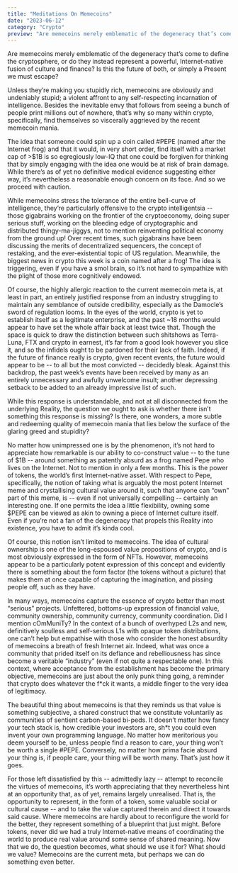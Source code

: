 ```yaml
---
title: "Meditations On Memecoins"
date: "2023-06-12"
category: "Crypto"
preview: "Are memecoins merely emblematic of the degeneracy that’s come to define the cryptosphere, or do they instead represent a powerful, Internet-native fusion of culture and finance? Is this the future of both, or simply a Present we must escape?"
---
```


Are memecoins merely emblematic of the degeneracy that’s come to define the cryptosphere, or do they instead represent a powerful, Internet-native fusion of culture and finance? Is this the future of both, or simply a Present we must escape?

Unless they’re making you stupidly rich, memecoins are obviously and undeniably stupid; a violent affront to any self-respecting incarnation of intelligence. Besides the inevitable envy that follows from seeing a bunch of people print millions out of nowhere, that’s why so many within crypto, specifically, find themselves so viscerally aggrieved by the recent memecoin mania.

The idea that someone could spin up a coin called #PEPE (named after the Internet frog) and that it would, in very short order, find itself with a market cap of >$1B is so egregiously low-IQ that one could be forgiven for thinking that by simply engaging with the idea one would be at risk of brain damage. While there’s as of yet no definitive medical evidence suggesting either way, it’s nevertheless a reasonable enough concern on its face. And so we proceed with caution.

While memecoins stress the tolerance of the entire bell-curve of intelligence, they’re particularly offensive to the crypto intelligentsia -- those gigabrains working on the frontier of the cryptoeconomy, doing super serious stuff, working on the bleeding edge of cryptographic and distributed thingy-ma-jiggys, not to mention reinventing political economy from the ground up! Over recent times, such gigabrains have been discussing the merits of decentralized sequencers, the concept of restaking, and the ever-existential topic of US regulation. Meanwhile, the biggest news in crypto this week is a coin named after a frog! The idea is triggering, even if you have a smol brain, so it’s not hard to sympathize with the plight of those more cognitively endowed.

Of course, the highly allergic reaction to the current memecoin meta is, at least in part, an entirely justified response from an industry struggling to maintain any semblance of outside credibility, especially as the Damocle’s sword of regulation looms. In the eyes of the world, crypto is yet to establish itself as a legitimate enterprise, and the past ~18 months would appear to have set the whole affair back at least twice that. Though the space is quick to draw the distinction between such shitshows as Terra-Luna, FTX and crypto in earnest, it’s far from a good look however you slice it, and so the infidels ought to be pardoned for their lack of faith. Indeed, if the future of finance really is crypto, given recent events, the future would appear to be -- to all but the most convicted -- decidedly bleak. Against this backdrop, the past week’s events have been received by many as an entirely unnecessary and awfully unwelcome insult; another depressing setback to be added to an already impressive list of such.

While this response is understandable, and not at all disconnected from the underlying Reality, the question we ought to ask is whether there isn’t something this response is missing? Is there, one wonders, a more subtle and redeeming quality of memecoin mania that lies below the surface of the glaring greed and stupidity?

No matter how unimpressed one is by the phenomenon, it’s not hard to appreciate how remarkable is our ability to co-construct value -- to the tune of $1B -- around something as patently absurd as a frog named Pepe who lives on the Internet. Not to mention in only a few months. This is the power of tokens, the world’s first Internet-native asset. With respect to Pepe, specifically, the notion of taking what is arguably the most potent Internet meme and crystallising cultural value around it, such that anyone can “own” part of this meme, is -- even if not universally compelling -- certainly an interesting one. If one permits the idea a little flexibility, owning some $PEPE can be viewed as akin to owning a piece of Internet culture itself. Even if you’re not a fan of the degeneracy that propels this Reality into existence, you have to admit it’s kinda cool.

Of course, this notion isn’t limited to memecoins. The idea of cultural ownership is one of the long-espoused value propositions of crypto, and is most obviously expressed in the form of NFTs. However, memecoins appear to be a particularly potent expression of this concept and evidently there is something about the form factor (the tokens without a picture) that makes them at once capable of capturing the imagination, and pissing people off, such as they have.

In many ways, memecoins capture the essence of crypto better than most “serious” projects. Unfettered, bottoms-up expression of financial value, community ownership, community currency, community coordination. Did I mention cOmMuniTy? In the context of a bunch of overhyped L2s and new, definitively soulless and self-serious L1s with opaque token distributions, one can’t help but empathise with those who consider the honest absurdity of memecoins a breath of fresh Internet air. Indeed, what was once a community that prided itself on its defiance and rebelliousness has since become a veritable “industry” (even if not quite a respectable one). In this context, where acceptance from the establishment has become the primary objective, memecoins are just about the only punk thing going, a reminder that crypto does whatever the f\*ck it wants, a middle finger to the very idea of legitimacy.

The beautiful thing about memecoins is that they reminds us that value is something subjective, a shared construct that we constitute voluntarily as communities of sentient carbon-based bi-peds. It doesn’t matter how fancy your tech stack is, how credible your investors are, sh\*t you could even invent your own programming language. No matter how meritorious you deem yourself to be, unless people find a reason to care, your thing won’t be worth a single #PEPE. Conversely, no matter how prima facie absurd your thing is, if people care, your thing will be worth many. That’s just how it goes.

For those left dissatisfied by this -- admittedly lazy -- attempt to reconcile the virtues of memecoins, it’s worth appreciating that they nevertheless hint at an opportunity that, as of yet, remains largely unrealised. That is, the opportunity to represent, in the form of a token, some valuable social or cultural cause -- and to take the value captured therein and direct it towards said cause. Where memecoins are hardly about to reconfigure the world for the better, they represent something of a blueprint that just might. Before tokens, never did we had a truly Internet-native means of coordinating the world to produce real value around some sense of shared meaning. Now that we do, the question becomes, what should we use it for? What should we value? Memecoins are the current meta, but perhaps we can do something even better.
